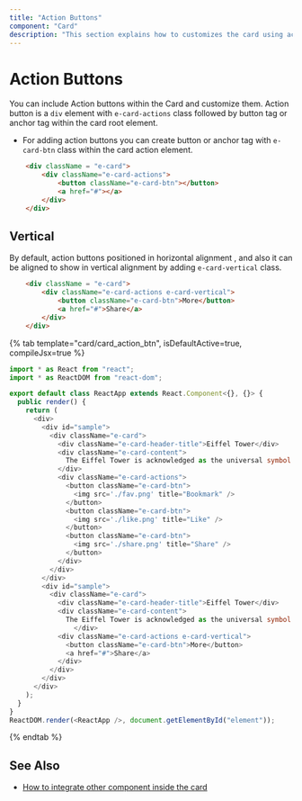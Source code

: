 ```yaml
---
title: "Action Buttons"
component: "Card"
description: "This section explains how to customizes the card using action buttons and changes the vertical or horizontal alignment of the card element."
---
```


# Action Buttons

You can include Action buttons within the Card and customize them. Action button is a `div`
element with `e-card-actions` class followed by button tag or anchor tag within the card root element.

* For adding action buttons you can create button or anchor tag with `e-card-btn` class within the card action element.

```html
    <div className = "e-card">
        <div className="e-card-actions">
            <button className="e-card-btn"></button>
            <a href="#"></a>
        </div>
    </div>
```

## Vertical

By default, action buttons positioned in horizontal alignment , and also it can be aligned to show in vertical alignment by adding
`e-card-vertical` class.

```html
    <div className = "e-card">
        <div className="e-card-actions e-card-vertical">
            <button className="e-card-btn">More</button>
            <a href="#">Share</a>
        </div>
    </div>
```

{% tab template="card/card_action_btn", isDefaultActive=true, compileJsx=true  %}

```typescript
import * as React from "react";
import * as ReactDOM from "react-dom";

export default class ReactApp extends React.Component<{}, {}> {
  public render() {
    return (
      <div>
        <div id="sample">
          <div className="e-card">
            <div className="e-card-header-title">Eiffel Tower</div>
            <div className="e-card-content">
              The Eiffel Tower is acknowledged as the universal symbol of Paris and France.
            </div>
            <div className="e-card-actions">
              <button className="e-card-btn">
                <img src='./fav.png' title="Bookmark" />
              </button>
              <button className="e-card-btn">
                <img src='./like.png' title="Like" />
              </button>
              <button className="e-card-btn">
                <img src='./share.png' title="Share" />
              </button>
            </div>
          </div>
        </div>
        <div id="sample">
          <div className="e-card">
            <div className="e-card-header-title">Eiffel Tower</div>
            <div className="e-card-content">
              The Eiffel Tower is acknowledged as the universal symbol of Paris and France.
                </div>
            <div className="e-card-actions e-card-vertical">
              <button className="e-card-btn">More</button>
              <a href="#">Share</a>
            </div>
          </div>
        </div>
      </div>
    );
  }
}
ReactDOM.render(<ReactApp />, document.getElementById("element"));
```

{% endtab %}

## See Also

* [How to integrate other component inside the card](./how-to/integrate-other-component-inside-the-card/)
